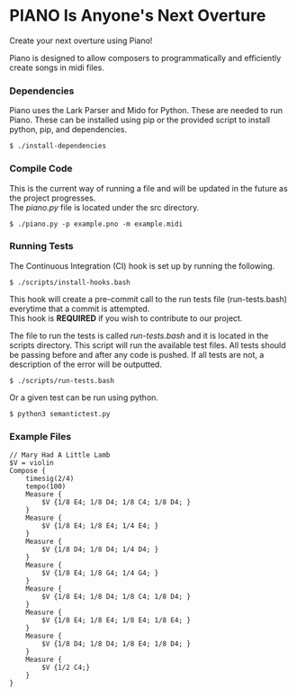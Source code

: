 # PIANO Is Anyone's Next Overture
Create your next overture using Piano!

Piano is designed to allow composers to programmatically and efficiently create songs in midi files. 

### Dependencies
Piano uses the Lark Parser and Mido for Python.  These are needed to run Piano.  These can be installed using pip or the provided 
script to install python, pip, and dependencies.
    
    $ ./install-dependencies
    
### Compile Code
This is the current way of running a file and will be updated in the future as the project progresses.  
The *piano.py* file is located under the src directory.

    $ ./piano.py -p example.pno -m example.midi

### Running Tests
The Continuous Integration (CI) hook is set up by running the following.

    $ ./scripts/install-hooks.bash
This hook will create a pre-commit call to the run tests file (run-tests.bash) everytime that a commit is attempted.  
This hook is **REQUIRED** if you wish to contribute to our project.

The file to run the tests is called *run-tests.bash* and it is located in the scripts directory.
This script will run the available test files.
All tests should be passing before and after any code is pushed.  If all tests are not, a description of the error will be outputted.

    $ ./scripts/run-tests.bash
Or a given test can be run using python.

    $ python3 semantictest.py
    
### Example Files

```
// Mary Had A Little Lamb
$V = violin
Compose {
	timesig(2/4)
	tempo(100)
	Measure {
		$V {1/8 E4; 1/8 D4; 1/8 C4; 1/8 D4; }
	}
	Measure {
		$V {1/8 E4; 1/8 E4; 1/4 E4; }
	}
	Measure {
		$V {1/8 D4; 1/8 D4; 1/4 D4; }
	}
	Measure {
		$V {1/8 E4; 1/8 G4; 1/4 G4; }
	}
	Measure {
		$V {1/8 E4; 1/8 D4; 1/8 C4; 1/8 D4; }
	}
	Measure {
		$V {1/8 E4; 1/8 E4; 1/8 E4; 1/8 E4; }
	}
	Measure {
		$V {1/8 D4; 1/8 D4; 1/8 E4; 1/8 D4; }
	}
	Measure {
		$V {1/2 C4;}
	}
}
```
